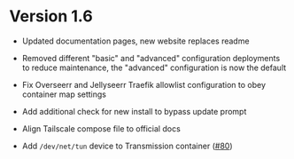 # Version 1.6

- Updated documentation pages, new website replaces readme

- Removed different "basic" and "advanced" configuration deployments to reduce maintenance, the "advanced" configuration is now the default

- Fix Overseerr and Jellyseerr Traefik allowlist configuration to obey container map settings

- Add additional check for new install to bypass update prompt

- Align Tailscale compose file to official docs

- Add `/dev/net/tun` device to Transmission container ([#80](https://github.com/ahembree/ansible-hms-docker/issues/80))
